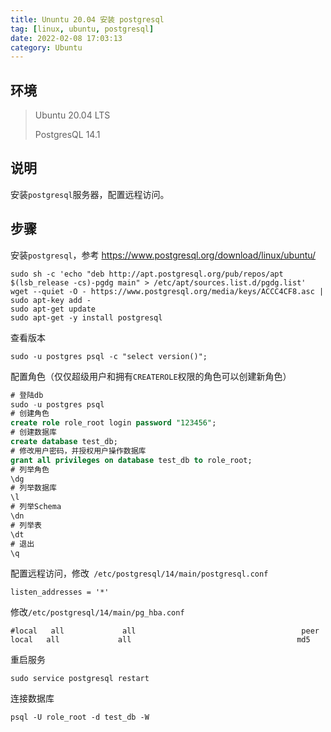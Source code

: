 ```yaml
---
title: Ununtu 20.04 安装 postgresql
tag: [linux, ubuntu, postgresql]
date: 2022-02-08 17:03:13
category: Ubuntu
---
```




## 环境

> Ubuntu 20.04 LTS  
>
> PostgresQL 14.1



## 说明

安装`postgresql`服务器，配置远程访问。



## 步骤

安装`postgresql`，参考 https://www.postgresql.org/download/linux/ubuntu/

```shell
sudo sh -c 'echo "deb http://apt.postgresql.org/pub/repos/apt $(lsb_release -cs)-pgdg main" > /etc/apt/sources.list.d/pgdg.list'
wget --quiet -O - https://www.postgresql.org/media/keys/ACCC4CF8.asc | sudo apt-key add -
sudo apt-get update
sudo apt-get -y install postgresql
```

查看版本

```shell
sudo -u postgres psql -c "select version()";
```

配置角色（仅仅超级用户和拥有`CREATEROLE`权限的角色可以创建新角色）

```sql
# 登陆db
sudo -u postgres psql
# 创建角色
create role role_root login password "123456";
# 创建数据库
create database test_db;
# 修改用户密码，并授权用户操作数据库
grant all privileges on database test_db to role_root;
# 列举角色
\dg
# 列举数据库
\l
# 列举Schema
\dn
# 列举表
\dt
# 退出
\q
```

配置远程访问，修改` /etc/postgresql/14/main/postgresql.conf`

```properties
listen_addresses = '*'
```

修改`/etc/postgresql/14/main/pg_hba.conf`

```shell
#local   all             all                                     peer
local   all             all                                     md5
```

重启服务

```shell
sudo service postgresql restart
```

连接数据库

```shell
psql -U role_root -d test_db -W
```





